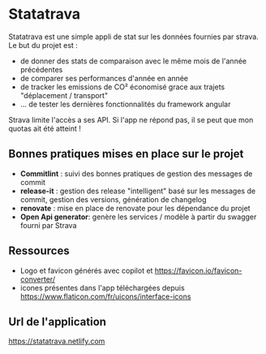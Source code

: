 # Statatrava

Statatrava est une simple appli de stat sur les données fournies par strava.
Le but du projet est :
- de donner des stats de comparaison avec le même mois de l'année précédentes
- de comparer ses performances d'année en année
- de tracker les emissions de CO² économisé grace aux trajets "déplacement / transport"
- ... de tester les dernières fonctionnalités du framework angular

Strava limite l'accès a ses API. Si l'app ne répond pas, il se peut que mon quotas ait été atteint !

## Bonnes pratiques mises en place sur le projet

- **Commitlint** : suivi des bonnes pratiques de gestion des messages de commit
- **release-it** : gestion des release "intelligent" basé sur les messages de commit, gestion des versions, génération de changelog
- **renovate** : mise en place de renovate pour les dépendance du projet
- **Open Api generator**: genère les services / modèle à partir du swagger fourni par Strava

## Ressources

- Logo et favicon générés avec copilot et https://favicon.io/favicon-converter/
- icones présentes dans l'app téléchargées depuis https://www.flaticon.com/fr/uicons/interface-icons

## Url de l'application

https://statatrava.netlify.com
